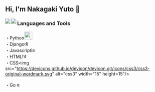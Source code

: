 ## Hi, I'm Nakagaki Yuto 👋

<a href="https://github.com/anuraghazra/github-readme-stats">
  <img align="left" src="https://github-readme-stats.vercel.app/api?username=Nakagaki-Yuto&show_icons=true&theme=solarized-light" />
</a>
<a href="https://github.com/anuraghazra/github-readme-stats">
  <img align="left" src="https://github-readme-stats.vercel.app/api/top-langs/?username=Nakagaki-Yuto&theme=solarized-light" />
</a>

### Languages and Tools
・Python<img src="https://devicons.github.io/devicon/devicon.git/icons/python/python-original.svg" alt="python" width="25" height="25"/><br>
・Django<img src="https://devicons.github.io/devicon/devicon.git/icons/django/django-original.svg" alt="django" width="15" height="15"/><br>
・Javascript<img src="https://devicons.github.io/devicon/devicon.git/icons/javascript/javascript-original.svg" alt="javascript" width="15" height="15"/><br>
・HTML<img src="https://devicons.github.io/devicon/devicon.git/icons/html5/html5-original-wordmark.svg" alt="html5" width="15" height="15"/> <br>
・CSS<img src="https://devicons.github.io/devicon/devicon.git/icons/css3/css3-original-wordmark.svg" alt="css3" width="15" height=15"/><br><br>
・Go <img src="https://devicons.github.io/devicon/devicon.git/icons/go/go-original.svg" alt="go" width="15" height=""/><br>


